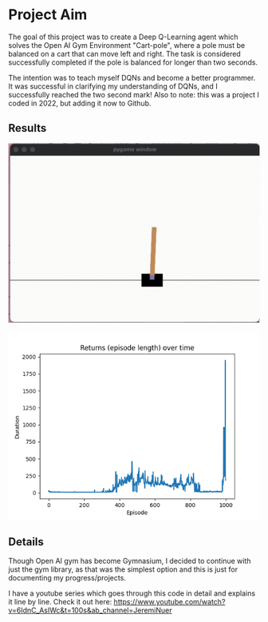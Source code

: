 # Project Aim
The goal of this project was to create a Deep Q-Learning agent which solves the Open AI Gym Environment "Cart-pole", where a pole must be balanced on a cart that can move left and right. The task is considered successfully completed if the pole is balanced for longer than two seconds.

The intention was to teach myself DQNs and become a better programmer. It was successful in clarifying my understanding of DQNs, and I successfully reached the two second mark! Also to note: this was a project I coded in 2022, but adding it now to Github. 

## Results

![Trained Agent Performance](assets/trained_result.gif)

![Training Rewards](assets/returns-2.png)

## Details

Though Open AI gym has become Gymnasium, I decided to continue with just the gym library, as that was the simplest option and this is just for documenting my progress/projects.

I have a youtube series which goes through this code in detail and explains it line by line. Check it out here: https://www.youtube.com/watch?v=6IdnC_AsIWc&t=100s&ab_channel=JeremiNuer


